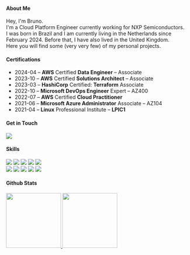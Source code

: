 
#### About Me

Hey, I'm Bruno.<br>
I'm a Cloud Platform Engineer currently working for NXP Semiconductors.<br>
I was born in Brazil and I am currently living in the Netherlands since February 2024. Before that, I have also lived in the United Kingdom.<br>
Here you will find some (very very few) of my personal projects.

#### Certifications

 - 2024-04 – **AWS** Certified **Data Engineer** – Associate<br>
 - 2023-10 – **AWS** Certified **Solutions Architect** – Associate<br>
 - 2023-03 – **HashiCorp** Certified: **Terraform** Associate<br>
 - 2022-10 – **Microsoft DevOps Engineer** Expert – AZ400<br>
 - 2022-07 – **AWS** Certified **Cloud Practitioner**<br>
 - 2021-06 – **Microsoft Azure Administrator** Associate – AZ104<br>
 - 2021-04 – **Linux** Professional Institute – **LPIC1**<br>

#### Get in Touch

<div> 
  <a href="https://www.linkedin.com/in/brunofeliano"><img src="https://img.shields.io/badge/-LinkedIn-%230077B5?style=for-the-badge&logo=linkedin&logoColor=white"></a> 
</div>

#### Skills

<div> 
<a href="https://github.com/bfeliano"><img src="https://img.shields.io/badge/Amazon_AWS-232F3E?style=for-the-badge&logo=amazonwebservices&logoColor=white" onclick="return false;"></a>
<a href="https://github.com/bfeliano"><img src="https://img.shields.io/badge/terraform-%235835CC.svg?style=for-the-badge&logo=terraform&logoColor=white" onclick="return false;"></a>
<a href="https://github.com/bfeliano"><img src="https://img.shields.io/badge/GIT-E44C30?style=for-the-badge&logo=git&logoColor=white" onclick="return false;"></a>
<a href="https://github.com/bfeliano"><img src="https://img.shields.io/badge/Azure_DevOps-0078D7?style=for-the-badge&logo=azure-devops&logoColor=white" onclick="return false;"></a>
<a href="https://github.com/bfeliano"><img src="https://img.shields.io/badge/Linux-FCC624?style=for-the-badge&logo=linux&logoColor=black" onclick="return false;"></a><br>
<a href="https://github.com/bfeliano"><img src="https://img.shields.io/badge/CloudFormation-FF9900?style=for-the-badge&logo=amazonwebservices&logoColor=white" onclick="return false;"></a>
<a href="https://github.com/bfeliano"><img src="https://img.shields.io/badge/Markdown-000000?style=for-the-badge&logo=markdown&logoColor=white" onclick="return false;"></a>
<a href="https://github.com/bfeliano"><img src="https://img.shields.io/badge/Jira-0052CC?style=for-the-badge&logo=Jira&logoColor=white" onclick="return false;"></a>
<a href="https://github.com/bfeliano"><img src="https://img.shields.io/badge/Bitbucket-0747a6?style=for-the-badge&logo=bitbucket&logoColor=white" onclick="return false;"></a>
<a href="https://github.com/bfeliano"><img src="https://img.shields.io/badge/docker-%230db7ed.svg?style=for-the-badge&logo=docker&logoColor=white" onclick="return false;"></a>
</div>

#### Github Stats

 <div>
  <a href="https://github.com/bfeliano">
  <img height="150em" src="https://github-readme-stats.vercel.app/api?username=bfeliano&show_icons=true&count_private=true&theme=swift"/>
  <a href="https://github.com/bfeliano">
  <img height="150cm" src="https://github-readme-streak-stats.herokuapp.com/?user=bfeliano&hide_border=false&theme=swift"/>
  </div>

[Badges https://github.com/Envoy-VC/awesome-badges]: #
[Markdown Guide https://www.markdownguide.org]: #